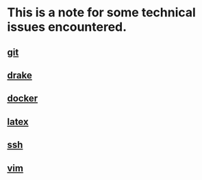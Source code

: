 # This is a note for some technical issues encountered. 

## [git](https://github.com/lucasyu17/technicals/tree/main/git)

## [drake](https://github.com/lucasyu17/technicals/tree/main/drake)

## [docker](https://github.com/lucasyu17/technicals/tree/main/docker)

## [latex](https://github.com/lucasyu17/technicals/tree/main/latex)

## [ssh](https://github.com/lucasyu17/technicals/tree/main/ssh)

## [vim](https://github.com/lucasyu17/technicals/tree/main/vim)
